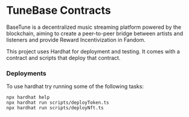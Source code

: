 # TuneBase Contracts

BaseTune is a decentralized music streaming platform powered by the blockchain, aiming to create a peer-to-peer bridge between artists and listeners and provide Reward Incentivization in Fandom.

This project uses Hardhat for deployment and testing. It comes with a contract and scripts that deploy that contract.

### Deployments





To use hardhat try running some of the following tasks:

```shell
npx hardhat help
npx hardhat run scripts/deployToken.ts
npx hardhat run scripts/deployNft.ts
```
